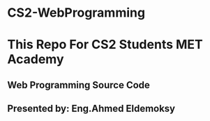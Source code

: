 # CS2-WebProgramming
# This Repo For CS2 Students MET Academy
## Web Programming Source Code
## Presented by: Eng.Ahmed Eldemoksy